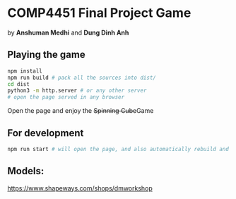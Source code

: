 # COMP4451 Final Project Game

by **Anshuman Medhi** and **Dung Dinh Anh**

## Playing the game

```sh
npm install
npm run build # pack all the sources into dist/
cd dist
python3 -m http.server # or any other server
# open the page served in any browser
```
Open the page and enjoy the ~~Spinning Cube~~Game

## For development

```sh
npm run start # will open the page, and also automatically rebuild and reload the webpage
```

## Models:

https://www.shapeways.com/shops/dmworkshop
